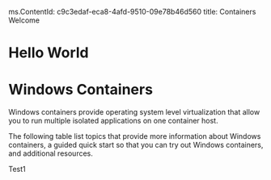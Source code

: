 ms.ContentId: c9c3edaf-eca8-4afd-9510-09e78b46d560
title: Containers Welcome

# Hello World
# Windows Containers

Windows containers provide operating system level virtualization that allow you to run multiple isolated applications on one container host.

The following table list topics that provide more information about Windows containers, a guided quick start so that you can try out Windows containers, and additional resources.

Test1
